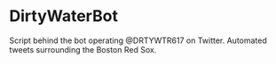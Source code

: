 # DirtyWaterBot
Script behind the bot operating @DRTYWTR617 on Twitter. Automated tweets surrounding the Boston Red Sox.
